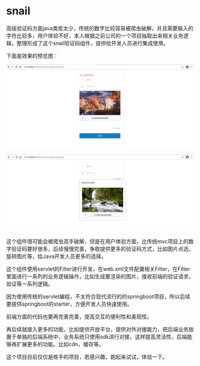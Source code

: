 # snail

高级验证码方面java类库太少，传统的数字比较容易被爬虫破解，并且需要输入的字符比较多，用户体验不好，本人根据之前公司的一个项目抽取出来相关业务逻辑，整理形成了这个snail验证码组件，提供给开发人员进行集成使用。

下面是效果的预览图：

![常规模式](https://github.com/weiyue888999/snail/raw/main/snail-doc/images/demo1.png)


![弹出模式](https://github.com/weiyue888999/snail/raw/main/snail-doc/images/demo2.png)

这个组件很可能会被爬虫高手破解，但是在用户体验方面，比传统mvc项目上的数字验证码要好很多，后续慢慢完善，争取提供更多的验证码方式，比如图片点选，旋转图片等，给Java开发人员更多的选择。



这个组件使用servlet的Filter进行开发，在web.xml文件配置相关Filter，在Filter里面进行一系列的业务逻辑操作，比如生成要渲染的图片，接收前端的验证请求，验证等一系列逻辑。



因为使用传统的servlet编程，不太符合现代流行的的springboot项目，所以后续要提供springboot的starter，方便开发人员快速使用。



前端方面的代码也要再完善完善，提高交互的便利性和美观性。



再后续就接入更多的功能，比如提供开放平台，提供对外对接能力，把后端业务放置于单独的后端系统中，业务系统只使用sdk进行对接，这样提高灵活性，后端能够再扩展更多的功能。比如cdn，缓存等。



这个项目目前仅仅是练手的项目，若感兴趣，跑起来试试，体验一下。
